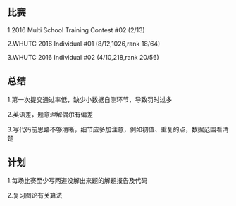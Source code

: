 比赛
----

1.2016 Multi School Training Contest #02 (2/13) 

2.WHUTC 2016 Individual #01 (8/12,1026,rank 18/64)

3.WHUTC 2016 Individual #02 (4/10,218,rank 20/56)

总结
----

1.第一次提交通过率低，缺少小数据自测环节，导致罚时过多

2.英语差，题意理解偶尔有偏差

3.写代码前思路不够清晰，细节应多加注意，例如初值、重复的点，数据范围看清楚

计划
----

1.每场比赛至少写两道没解出来题的解题报告及代码

2.复习图论有关算法
